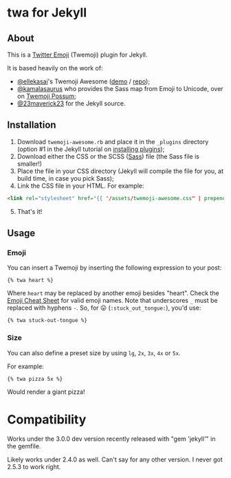 # twa for Jekyll

## About

This is a [Twitter Emoji](https://twemoji.twitter.com/) (Twemoji) plugin for Jekyll.

It is based heavily on the work of:

- [@ellekasai](https://github.com/ellekasai)'s Twemoji Awesome ([demo](http://ellekasai.github.io/twemoji-awesome/) / [repo](https://github.com/ellekasai/twemoji-awesome));
- [@kamalasaurus](https://github.com/kamalasaurus) who provides the Sass map from Emoji to Unicode, over on [Twemoji Possum](https://github.com/kamalasaurus/twemoji-possum);
- [@23maverick23](https://github.com/23maverick23) for the Jekyll source.


## Installation

1. Download `twemoji-awesome.rb` and place it in the `_plugins` directory (option #1 in the Jekyll tutorial on [installing plugins](https://jekyllrb.com/docs/plugins/installation/));
2. Download either the CSS or the SCSS ([Sass](https://sass-lang.com/)) file (the Sass file is smaller!)
3. Place the file in your CSS directory (Jekyll will compile the file for you, at build time, in case you pick Sass);
4. Link the CSS file in your HTML. For example:
```html
<link rel="stylesheet" href="{{ "/assets/twemoji-awesome.css" | prepend: site.baseurl }}">
```
5. That's it!


## Usage

### Emoji
You can insert a Twemoji by inserting the following expression to your post:

```
{% twa heart %}
```

Where `heart` may be replaced by another emoji besides "heart". Check the [Emoji Cheat Sheet](https://www.webfx.com/tools/emoji-cheat-sheet/) for valid emoji names. Note that underscores `_` must be replaced with hyphens `-`. So, for :stuck_out_tongue: (`:stuck_out_tongue:`), you'd use:

```
{% twa stuck-out-tongue %}
```

### Size
You can also define a preset size by using `lg`, `2x`, `3x`, `4x` or `5x`.

For example:
```
{% twa pizza 5x %}
```
Would render a giant pizza!


# Compatibility

Works under the 3.0.0 dev version recently released with "gem 'jekyll'" in the gemfile.

Likely works under 2.4.0 as well. Can't say for any other version. I never got 2.5.3 to work right.
